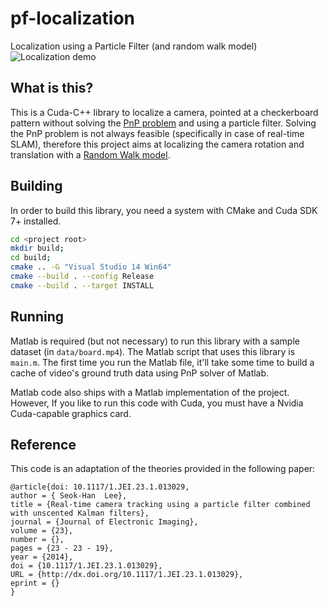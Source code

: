 # pf-localization
Localization using a Particle Filter (and random walk model)
![Localization demo](data/demo.gif?raw=true)

## What is this?
This is a Cuda-C++ library to localize a camera, pointed at a checkerboard pattern without solving the [PnP problem](https://en.wikipedia.org/wiki/Perspective-n-Point) and using a particle filter. Solving the PnP problem is not always feasible (specifically in case of real-time SLAM), therefore this project aims at localizing the camera rotation and translation with a [Random Walk model](https://en.wikipedia.org/wiki/Random_walk).

## Building
In order to build this library, you need a system with CMake and Cuda SDK 7+ installed.

```bash
cd <project root>
mkdir build;
cd build;
cmake .. -G "Visual Studio 14 Win64"
cmake --build . --config Release
cmake --build . --target INSTALL
```

## Running
Matlab is required (but not necessary) to run this library with a sample dataset (in `data/board.mp4`). The Matlab script that uses this library is `main.m`. The first time you run the Matlab file, it'll take some time to build a cache of video's ground truth data using PnP solver of Matlab.

Matlab code also ships with a Matlab implementation of the project. However, If you like to run this code with Cuda, you must have a Nvidia Cuda-capable graphics card.


## Reference
This code is an adaptation of the theories provided in the following paper:

```
@article{doi: 10.1117/1.JEI.23.1.013029,
author = { Seok-Han  Lee},
title = {Real-time camera tracking using a particle filter combined with unscented Kalman filters},
journal = {Journal of Electronic Imaging},
volume = {23},
number = {},
pages = {23 - 23 - 19},
year = {2014},
doi = {10.1117/1.JEI.23.1.013029},
URL = {http://dx.doi.org/10.1117/1.JEI.23.1.013029},
eprint = {}
}
```
